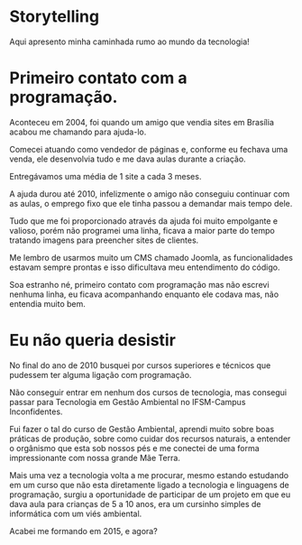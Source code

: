 # Storytelling
Aqui apresento minha caminhada rumo ao mundo da tecnologia!

# Primeiro contato com a programação.
Aconteceu em 2004, foi quando um amigo que vendia sites em Brasília acabou me chamando para ajuda-lo.

Comecei atuando como vendedor de páginas e, conforme eu fechava uma venda, ele desenvolvia tudo e me dava aulas durante a criação.

Entregávamos uma média de 1 site a cada 3 meses.

A ajuda durou até 2010, infelizmente o amigo não conseguiu continuar com as aulas, o emprego fixo que ele tinha passou a demandar mais tempo dele.

Tudo que me foi proporcionado através da ajuda foi muito empolgante e valioso, porém não programei uma linha, ficava a maior parte do tempo tratando imagens para preencher sites de clientes.

Me lembro de usarmos muito um CMS chamado Joomla, as funcionalidades estavam sempre prontas e isso dificultava meu entendimento do código.

Soa estranho né, primeiro contato com programação mas não escrevi nenhuma linha, eu ficava acompanhando enquanto ele codava mas, não entendia muito bem.

# Eu não queria desistir

No final do ano de 2010 busquei por cursos superiores e técnicos que pudessem ter alguma ligação com programação.

Não conseguir entrar em nenhum dos cursos de tecnologia, mas consegui passar para Tecnologia em Gestão Ambiental no IFSM-Campus Inconfidentes.

Fui fazer o tal do curso de Gestão Ambiental, aprendi muito sobre boas práticas de produção, sobre como cuidar dos recursos naturais, a entender o orgânismo que esta sob nossos pés e me conectei de uma forma impressionante com nossa grande Mãe Terra.

Mais uma vez a tecnologia volta a me procurar, mesmo estando estudando em um curso que não esta diretamente ligado a tecnologia e linguagens de programação, surgiu a oportunidade de participar de um projeto em que eu dava aula para crianças de 5 a 10 anos, era um cursinho simples de informática com um viés ambiental.

Acabei me formando em 2015, e agora?

